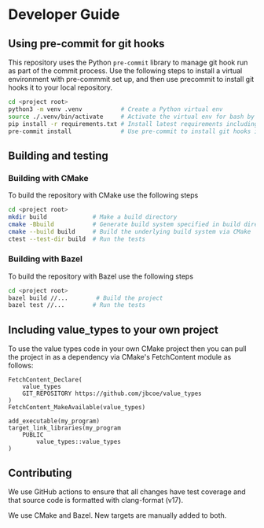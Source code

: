 # Developer Guide

## Using pre-commit for git hooks

This repository uses the Python `pre-commit` library to manage git hook run as
part of the commit process.  Use the following steps to install a virtual
environment with pre-commmit set up, and then use precommit to install git hooks
it to your local repository.

```bash
cd <project root>
python3 -m venv .venv           # Create a Python virtual env
source ./.venv/bin/activate     # Activate the virtual env for bash by source.
pip install -r requirements.txt # Install latest requirements including pre-commit
pre-commit install              # Use pre-commit to install git hooks into the working repository.
```

## Building and testing

### Building with CMake

To build the repository with CMake use the following steps

```bash
cd <project root>
mkdir build             # Make a build directory
cmake -Bbuild           # Generate build system specified in build directory with cmake
cmake --build build     # Build the underlying build system via CMake
ctest --test-dir build  # Run the tests
```

### Building with Bazel

To build the repository with Bazel use the following steps

```bash
cd <project root>
bazel build //...        # Build the project
bazel test //...        # Run the tests
```

## Including value_types to your own project

To use the value types code in your own CMake project then you can pull
the project in as a dependency via CMake's FetchContent module as follows:

```
FetchContent_Declare(
    value_types
    GIT_REPOSITORY https://github.com/jbcoe/value_types
)
FetchContent_MakeAvailable(value_types)

add_executable(my_program)
target_link_libraries(my_program
    PUBLIC
        value_types::value_types
)
```

## Contributing

We use GitHub actions to ensure that all changes have test coverage and that
source code is formatted with clang-format (v17).

We use CMake and Bazel. New targets are manually added to both.
